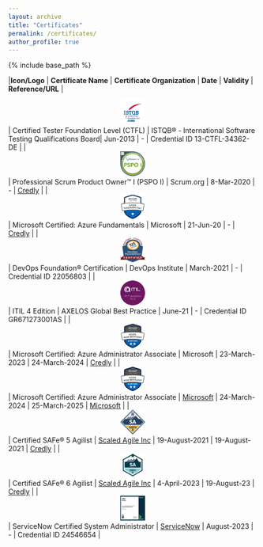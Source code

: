 ```yaml
---
layout: archive
title: "Certificates"
permalink: /certificates/
author_profile: true
---
```


{% include base_path %}


|**Icon/Logo** | **Certificate Name** | **Certificate Organization** | **Date** | **Validity** | **Reference/URL**
| <center><img src="../images/ISTQB_CTFL.png" width="50" height="50"></center> | Certified Tester Foundation Level (CTFL) | ISTQB® - International Software Testing Qualifications Board| Jun-2013 | - | Credential ID 13-CTFL-34362-DE |
| <center><img src="../images/PSPO_logo.png" width="50" height="50"></center> | Professional Scrum Product Owner™ I (PSPO I) | Scrum.org | 8-Mar-2020 | - | <a href="https://www.credly.com/earner/earned/badge/33440c1d-10aa-4e4c-a439-f49548897edf">Credly</a> |
| <center><img src="../images/ms_azure_fundamentals.png" width="50" height="50"></center> | Microsoft Certified: Azure Fundamentals | Microsoft | 21-Jun-20 | - | <a href="https://www.credly.com/earner/earned/badge/b265234d-ec34-4268-be1e-08b5d24b501a">Credly</a> |
| <center><img src="../images/DevOps_foundation.png" width="50" height="50"></center>  | DevOps Foundation® Certification | DevOps Institute | March-2021 | - | Credential ID 22056803 |
| <center><img src="../images/ITIL4_Foundation.png" width="50" height="50"></center> | ITIL 4 Edition | AXELOS Global Best Practice | June-21 | - | Credential ID GR671273001AS |
| <center><img src="../images/ms_azure_administrator.png" width="50" height="50"></center> | Microsoft Certified: Azure Administrator Associate | Microsoft | 23-March-2023 | 24-March-2024 | <a href="https://www.credly.com/earner/earned/badge/14537ebe-eaea-4eea-9eee-9213470d3123">Credly</a> |
| <center><img src="../images/ms_azure_administrator.png" width="50" height="50"></center> | Microsoft Certified: Azure Administrator Associate | [Microsoft](https://www.microsoft.com/) | 24-March-2024 | 25-March-2025 | <a href="https://learn.microsoft.com/en-us/users/schulzartur008-5707/credentials/f9279749bc5d9603?ref=https%3A%2F%2Fwww.linkedin.com%2F">Microsoft</a> |
| <center><img src="../images/Safe_5.png" width="50" height="50"></center> | Certified SAFe® 5 Agilist | [Scaled Agile Inc](https://scaledagileframework.com/) | 19-August-2021 | 19-August-2021 | <a href="https://www.credly.com/earner/earned/badge/647d2ca4-72cb-4836-a8e5-9ff081931501">Credly</a> |
| <center><img src="../images/Safe_6.png" width="50" height="50"></center> | Certified SAFe® 6 Agilist | [Scaled Agile Inc](https://scaledagileframework.com/) | 4-April-2023 | 19-August-23 | <a href="https://www.credly.com/badges/bf904b44-ac97-475c-b120-736039a39103">Credly</a> | 
| <center><img src="../images/ServiceNow.png" width="50" height="50"></center> | ServiceNow Certified System Administrator | [ServiceNow](https://www.servicenow.com/) | August-2023 | - | Credential ID 24546654 |